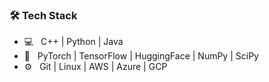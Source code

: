 <h3>🛠 Tech Stack</h3>

- 💻 &nbsp; C++ | Python | Java 
- 🤖 &nbsp; PyTorch | TensorFlow | HuggingFace | NumPy | SciPy 
- ⚙️ &nbsp; Git | Linux | AWS | Azure | GCP
